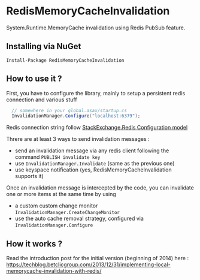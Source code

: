 RedisMemoryCacheInvalidation
============================

System.Runtime.MemoryCache invalidation using Redis PubSub feature.


## Installing via NuGet
```
Install-Package RedisMemoryCacheInvalidation
```


## How to use it ?

First, you have to configure the library, mainly to setup a persistent redis connection and various stuff
```csharp
  // somewhere in your global.asax/startup.cs
  InvalidationManager.Configure("localhost:6379");
```
Redis connection string follow [StackExchange.Redis Configuration model](https://github.com/StackExchange/StackExchange.Redis/blob/master/Docs/Configuration.md)

Threre are at least 3 ways to send invalidation messages :
- send an invalidation message via any redis client following the command `PUBLISH invalidate key`
- use `InvalidationManager.Invalidate` (same as the previous one)
- use keyspace notification (yes, RedisMemoryCacheInvalidation supports it)

Once an invalidation message is intercepted by the code, you can invalidate one or more items at the same time by using
- a custom custom change monitor `InvalidationManager.CreateChangeMonitor`
- use the auto cache removal strategy, configured via `InvalidationManager.Configure`


How it works ?
------------------
Read the introduction post for the initial version (beginning of 2014) here : https://techblog.betclicgroup.com/2013/12/31/implementing-local-memorycache-invalidation-with-redis/
